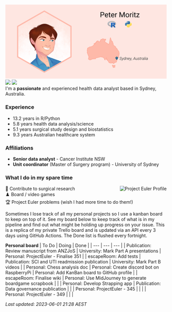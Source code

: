 ![](img/ProfileBanner.png)
[![](https://img.shields.io/badge/LinkedIn-blue?logo=linkedin)](https://www.linkedin.com/in/peter-moritz/) 
[![](https://img.shields.io/badge/ORCID-A6CE39?logo=orcid&logoColor=white)](https://orcid.org/0000-0002-0106-3893)  
I'm a **passionate** and experienced health data analyst based in Sydney, Australia.

### Experience

* <!--RPythonExp-->13.2<!--END--> years in R/Python
* <!--HealthAnalysis-->5.8<!--END--> years health data analysis/science
* <!--SurgDesign-->5.1<!--END--> years surgical study design and biostatistics
* <!--AusHC-->9.3<!--END--> years Australian healthcare system

### Affiliations

* **Senior data analyst** - Cancer Institute NSW
* **Unit coordinator** (Master of Surgery program) - University of Sydney

### What I do in my spare time

:memo: Contribute to surgical research<img src="https://projecteuler.net/profile/PeterM74.png" alt="Project Euler Profile" align="right"/>  
:chess_pawn: Board / video games  
:trophy: Project Euler problems (wish I had more time to do them!)

Sometimes I lose track of all my personal projects so I use a kanban board to keep on top of it. See my board below to keep track of what is in my pipeline and find out what might be holding up progress on your issue. This is a replica of my private Trello board and is updated via an API every 3 days using GitHub Actions. The Done list is flushed every fortnight.

<!--TrelloBoard-->
**Personal board**
| To Do | Doing | Done |
| --- | --- | --- |
| Publication: Review manuscript from ANZJoS | University: Mark Part A presentations | Personal: ProjectEuler - Finalise 351 |
| escapeRoom: Add tests | Publication: SCI and UTI readmission publication | University: Mark Part B videos |
| Personal: Chess analysis doc | Personal: Create discord bot on RaspberryPi | Personal: Add KanBan board to GitHub profile |
| escapeRoom: Finalise wiki | Personal: Use MidJourney to generate boardgame scrapbook |   |
| Personal: Develop Strapping app | Publication: Data governance publication |   |
| Personal: ProjectEuler - 345 |   |   |
| Personal: ProjectEuler - 349 |   |   |

*Last updated: 2023-06-01 21:28 AEST*
<!--END-->
